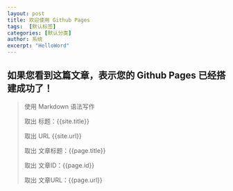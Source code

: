 ```yaml
---
layout: post
title: 欢迎使用 Github Pages
tags:  [默认标签]
categories: [默认分类]
author: 系统
excerpt: "HelloWord"
---
```


如果您看到这篇文章，表示您的 Github Pages 已经搭建成功了！
---

> 使用 Markdown 语法写作
> 
> 取出 标题：{{site.title}}
> 
> 取出 URL {{site.url}}
> 
> 取出 文章标题：{{page.title}}
> 
> 取出 文章ID：{{page.id}}
> 
> 取出 文章URL：{{page.url}}
